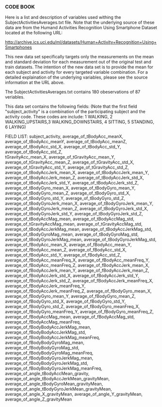 ### CODE BOOK

Here is a list and description of variables used withing the SubjectActivitiesAverages.txt file.  Note that the underlying source of these data are from the Humand Activities Recognition Using Smartphone Dataset located at the following URL:

http://archive.ics.uci.edu/ml/datasets/Human+Activity+Recognition+Using+Smartphones

This new data set specifically targets only the measurements on the mean and standard deviation for each measurement out of the original test and train datasets.  The intention of the new data set is to provide the mean for each subject and activity for every targeted variable combination.  For a detailed explaination of the underlying variables, please see the source information at the URL above.

The SubjectActivitiesAverages.txt contains 180 obeservations of 87 veriables.

This data set contains the following fields:  (Note that the first field "subject_activity" is a combination of the participating subject and the activity code.  These codes are include: 1 WALKING, 2 WALKING_UPSTAIRS,3 WALKING_DOWNSTAIRS, 4 SITTING, 5 STANDING, 6 LAYING)

FIELD LIST:
subject_activity,
average_of_tBodyAcc_meanX,
average_of_tBodyAcc_meanY,
average_of_tBodyAcc_meanZ,
average_of_tBodyAcc_std_X,
average_of_tBodyAcc_std_Y,
average_of_tBodyAcc_std_Z,  
tGravityAcc_mean_X,
average_of_tGravityAcc_mean_Y,
average_of_tGravityAcc_mean_Z,
average_of_tGravityAcc_std_X,
average_of_tGravityAcc_std_Y,
average_of_tGravityAcc_std_Z,
average_of_tBodyAccJerk_mean_X,
average_of_tBodyAccJerk_mean_Y,
average_of_tBodyAccJerk_mean_Z,
average_of_tBodyAccJerk_std_X,
average_of_tBodyAccJerk_std_Y,
average_of_tBodyAccJerk_std_Z,
average_of_tBodyGyro_mean_X,
average_of_tBodyGyro_mean_Y,
average_of_tBodyGyro_mean_Z,
average_of_tBodyGyro_std_X,
average_of_tBodyGyro_std_Y,
average_of_tBodyGyro_std_Z,
average_of_tBodyGyroJerk_mean_X,
average_of_tBodyGyroJerk_mean_Y,
average_of_tBodyGyroJerk_mean_Z,
average_of_tBodyGyroJerk_std_X,
average_of_tBodyGyroJerk_std_Y,
average_of_tBodyGyroJerk_std_Z,
average_of_tBodyAccMag_mean,
average_of_tBodyAccMag_std,
average_of_tGravityAccMag_mean,
average_of_tGravityAccMag_std,
average_of_tBodyAccJerkMag_mean,
average_of_tBodyAccJerkMag_std,
average_of_tBodyGyroMag_mean, 
average_of_tBodyGyroMag_std,
average_of_tBodyGyroJerkMag_mean,
average_of_tBodyGyroJerkMag_std,
average_of_fBodyAcc_mean_X,
average_of_fBodyAcc_mean_Y,
average_of_fBodyAcc_mean_Z,
average_of_fBodyAcc_std_X,
average_of_fBodyAcc_std_Y,
average_of_fBodyAcc_std_Z,
average_of_fBodyAcc_meanFreq_X,
average_of_fBodyAcc_meanFreq_Y,
average_of_fBodyAcc_meanFreq_Z,
average_of_fBodyAccJerk_mean_X,
average_of_fBodyAccJerk_mean_Y,
average_of_fBodyAccJerk_mean_Z,
average_of_fBodyAccJerk_std_X,
average_of_fBodyAccJerk_std_Y,
average_of_fBodyAccJerk_std_Z,
average_of_fBodyAccJerk_meanFreq_X,
average_of_fBodyAccJerk_meanFreq_Y,
average_of_fBodyAccJerk_meanFreq_Z,
average_of_fBodyGyro_mean_X,
average_of_fBodyGyro_mean_Y,
average_of_fBodyGyro_mean_Z,
average_of_fBodyGyro_std_X,
average_of_fBodyGyro_std_Y,
average_of_fBodyGyro_std_Z,
average_of_fBodyGyro_meanFreq_X,
average_of_fBodyGyro_meanFreq_Y,
average_of_fBodyGyro_meanFreq_Z,
average_of_fBodyAccMag_mean,
average_of_fBodyAccMag_std,
average_of_fBodyAccMag_meanFreq,
average_of_fBodyBodyAccJerkMag_mean,
average_of_fBodyBodyAccJerkMag_std,
average_of_fBodyBodyAccJerkMag_meanFreq,
average_of_fBodyBodyGyroMag_mean,
average_of_fBodyBodyGyroMag_std,
average_of_fBodyBodyGyroMag_meanFreq,
average_of_fBodyBodyGyroJerkMag_mean,
average_of_fBodyBodyGyroJerkMag_std,
average_of_fBodyBodyGyroJerkMag_meanFreq,
average_of_angle_tBodyAccMean_gravity,
average_of_angle_tBodyAccJerkMean_gravityMean,
average_of_angle_tBodyGyroMean_gravityMean,
average_of_angle_tBodyGyroJerkMean_gravityMean,
average_of_angle_X_gravityMean,
average_of_angle_Y_gravityMean,
average_of_angle_Z_gravityMean